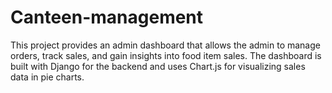 # Canteen-management
This project provides an admin dashboard that allows the admin to manage orders, track sales, and gain insights into food item sales. The dashboard is built with Django for the backend and uses Chart.js for visualizing sales data in pie charts.
